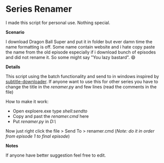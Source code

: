 # Series Renamer

I made this script for personal use. Nothing special.

**Scenario**

I download Dragon Ball Super and put it in folder but ever damn time the name formatting is off. Some name contain website and i hate copy paste the name from the old episode especially if i download bunch of episodes and did not rename it. So some might say "You lazy bastard". :smile:

**Details**

This script using the batch functionality and send to in windows inspired by [subtitle-downloader](https://github.com/manojmj92/subtitle-downloader).
If anyone want to use this for other series you have to change the title in the *renamer.py* and few lines (read the comments in the file)

How to make it work:
- Open exploere.exe type *shell:sendto*
- Copy and past the *renamer.cmd* here
- Put *renamer.py* in *D:\\*

Now just right click the file > Send To > renamer.cmd (*Note: do it in order from episode 1 to final episode*)

**Notes**

If anyone have better suggestion feel free to edit.
